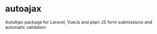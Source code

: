 # autoajax
AutoAjax package for Laravel, VueJs and plain JS form submissions and automatic validation
